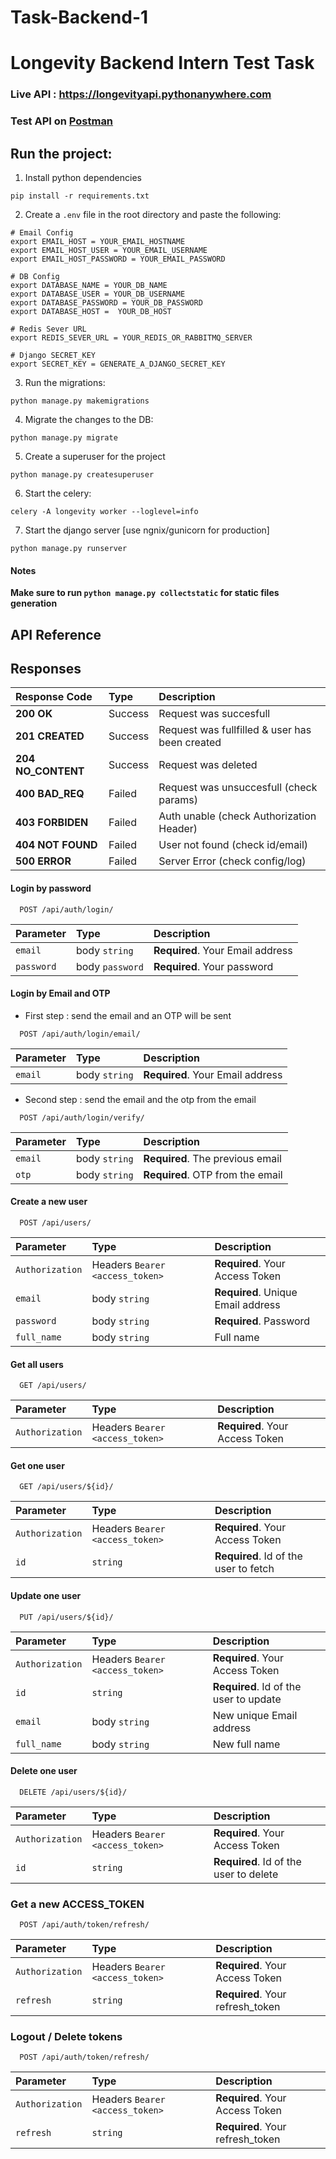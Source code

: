 # Task-Backend-1

# Longevity Backend Intern Test Task

### Live API : <a href="https://longevityapi.pythonanywhere.com">https://longevityapi.pythonanywhere.com</a>

### Test API on <a href="https://www.postman.com/joint-operations-administrator-88851102/workspace/longevity/">Postman</a>


## Run the project:


1. Install python dependencies

```
pip install -r requirements.txt
```

2. Create a `.env` file in the root directory and paste the following:

```
# Email Config
export EMAIL_HOST = YOUR_EMAIL_HOSTNAME
export EMAIL_HOST_USER = YOUR_EMAIL_USERNAME
export EMAIL_HOST_PASSWORD = YOUR_EMAIL_PASSWORD

# DB Config
export DATABASE_NAME = YOUR_DB_NAME
export DATABASE_USER = YOUR_DB_USERNAME
export DATABASE_PASSWORD = YOUR_DB_PASSWORD
export DATABASE_HOST = 	YOUR_DB_HOST

# Redis Sever URL
export REDIS_SEVER_URL = YOUR_REDIS_OR_RABBITMQ_SERVER

# Django SECRET_KEY
export SECRET_KEY = GENERATE_A_DJANGO_SECRET_KEY

``` 

3. Run the migrations:

```
python manage.py makemigrations
```

4. Migrate the changes to the DB:

```
python manage.py migrate
```

5. Create a superuser for the project
```
python manage.py createsuperuser
```

6. Start the celery:

```
celery -A longevity worker --loglevel=info
```

7. Start the django server [use ngnix/gunicorn for production]

```
python manage.py runserver
```

#### Notes
**Make sure to run `python manage.py collectstatic` for static files generation**


## API Reference

## Responses
| Response Code | Type     | Description                |
| :-------- | :------- | :------------------------- |
| **200 OK** | Success | Request was succesfull |
| **201 CREATED** | Success  | Request was fullfilled & user has been created |
| **204 NO_CONTENT** | Success | Request was deleted |
| **400 BAD_REQ** | Failed | Request was unsuccesfull (check params) |
| **403 FORBIDEN** | Failed | Auth unable (check Authorization Header) |
| **404 NOT FOUND** | Failed | User not found (check id/email) |
| **500 ERROR** | Failed | Server Error (check config/log) |



#### Login by password

```http
  POST /api/auth/login/
```

| Parameter | Type     | Description                |
| :-------- | :------- | :------------------------- |
| `email` | body `string` | **Required**. Your Email address |
| `password` | body `password` | **Required**. Your password |


#### Login by Email and OTP

-  First step : send the email and an OTP will be sent

```http
  POST /api/auth/login/email/
```

| Parameter | Type     | Description                       |
| :-------- | :------- | :-------------------------------- |
| `email` | body `string` | **Required**. Your Email address |

- Second step : send the email and the otp from the email

```http
  POST /api/auth/login/verify/
```

| Parameter | Type     | Description                       |
| :-------- | :------- | :-------------------------------- |
| `email` | body `string` | **Required**. The previous email |
| `otp` | body `string` | **Required**. OTP from the email |


#### Create a new user

```http
  POST /api/users/
```

| Parameter | Type     | Description                       |
| :-------- | :------- | :-------------------------------- |
| `Authorization` | Headers `Bearer <access_token>` | **Required**. Your Access Token |
| `email` | body `string` | **Required**. Unique Email address |
| `password` | body `string` | **Required**. Password |
| `full_name` | body `string` |  Full  name |


#### Get all users

```http
  GET /api/users/
```

| Parameter | Type     | Description                |
| :-------- | :------- | :------------------------- |
| `Authorization` | Headers `Bearer <access_token>` | **Required**. Your Access Token |

#### Get one user

```http
  GET /api/users/${id}/
```

| Parameter | Type     | Description                       |
| :-------- | :------- | :-------------------------------- |
| `Authorization` | Headers `Bearer <access_token>` | **Required**. Your Access Token |
| `id`      | `string` | **Required**. Id of the user to fetch |


#### Update one user

```http
  PUT /api/users/${id}/
```

| Parameter | Type     | Description                       |
| :-------- | :------- | :-------------------------------- |
| `Authorization` | Headers `Bearer <access_token>` | **Required**. Your Access Token |
| `id`      | `string` | **Required**. Id of the user to update |
| `email` | body `string` | New unique Email address |
| `full_name` | body `string` | New full  name |


#### Delete one user

```http
  DELETE /api/users/${id}/
```

| Parameter | Type     | Description                       |
| :-------- | :------- | :-------------------------------- |
| `Authorization` | Headers `Bearer <access_token>` | **Required**. Your Access Token |
| `id`      | `string` | **Required**. Id of the user to delete |


### Get a new ACCESS_TOKEN

```http
  POST /api/auth/token/refresh/
```

| Parameter | Type     | Description                       |
| :-------- | :------- | :-------------------------------- |
| `Authorization` | Headers `Bearer <access_token>` | **Required**. Your Access Token |
| `refresh`      | `string` | **Required**. Your refresh_token |


### Logout / Delete tokens

```http
  POST /api/auth/token/refresh/
```

| Parameter | Type     | Description                       |
| :-------- | :------- | :-------------------------------- |
| `Authorization` | Headers `Bearer <access_token>` | **Required**. Your Access Token |
| `refresh`      | `string` | **Required**. Your refresh_token |

